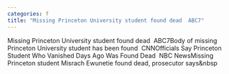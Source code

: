 ```yaml
---
categories: f
title: "Missing Princeton University student found dead  ABC7"
---
```

Missing Princeton University student found dead&nbsp;&nbsp;ABC7Body of missing Princeton University student has been found&nbsp;&nbsp;CNNOfficials Say Princeton Student Who Vanished Days Ago Was Found Dead&nbsp;&nbsp;NBC NewsMissing Princeton student Misrach Ewunetie found dead, prosecutor says&nbsp